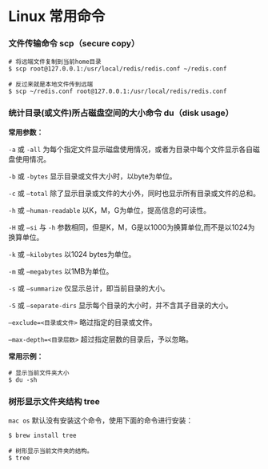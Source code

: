 # Linux 常用命令

### 文件传输命令 scp（secure copy）


```shell
# 将远端文件复制到当前home目录
$ scp root@127.0.0.1:/usr/local/redis/redis.conf ~/redis.conf

# 反过来就是本地文件传到远端
$ scp ~/redis.conf root@127.0.0.1:/usr/local/redis/redis.conf
```

### 统计目录(或文件)所占磁盘空间的大小命令 du（disk usage）

**常用参数：**

`-a` 或 `-all` 为每个指定文件显示磁盘使用情况，或者为目录中每个文件显示各自磁盘使用情况。

`-b` 或 `-bytes` 显示目录或文件大小时，以byte为单位。

`-c` 或 `–total` 除了显示目录或文件的大小外，同时也显示所有目录或文件的总和。

`-h` 或 `–human-readable` 以K，M，G为单位，提高信息的可读性。

`-H` 或 `–si` 与 `-h` 参数相同，但是K，M，G是以1000为换算单位,而不是以1024为换算单位。

`-k` 或 `–kilobytes` 以1024 bytes为单位。

`-m` 或 `–megabytes` 以1MB为单位。

`-s` 或 `–summarize` 仅显示总计，即当前目录的大小。

`-S` 或 `–separate-dirs` 显示每个目录的大小时，并不含其子目录的大小。

`–exclude=<目录或文件>` 略过指定的目录或文件。

`–max-depth=<目录层数>` 超过指定层数的目录后，予以忽略。

**常用示例：**

```shell
# 显示当前文件夹大小
$ du -sh
```

### 树形显示文件夹结构 tree

`mac os` 默认没有安装这个命令，使用下面的命令进行安装：

```shell
$ brew install tree
```

```shell
# 树形显示当前文件夹的结构。
$ tree
```

